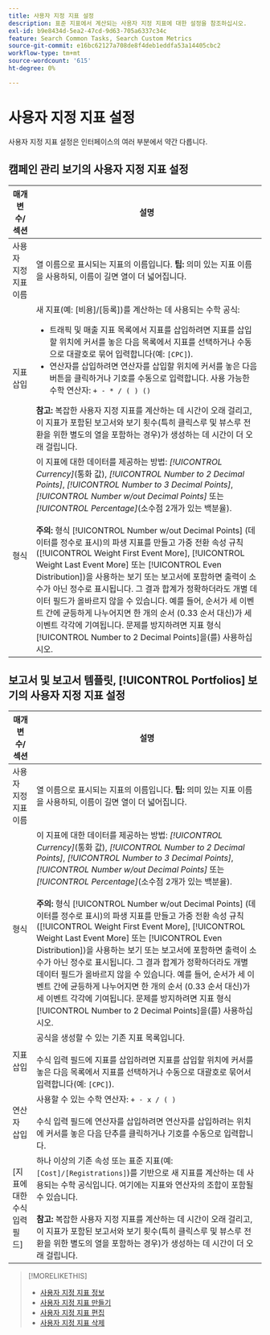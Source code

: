 ```yaml
---
title: 사용자 지정 지표 설정
description: 표준 지표에서 계산되는 사용자 지정 지표에 대한 설정을 참조하십시오.
exl-id: b9e8434d-5ea2-47cd-9d63-705a6337c34c
feature: Search Common Tasks, Search Custom Metrics
source-git-commit: e16bc62127a708de8f4deb1eddfa53a14405cbc2
workflow-type: tm+mt
source-wordcount: '615'
ht-degree: 0%

---
```


# 사용자 지정 지표 설정

사용자 지정 지표 설정은 인터페이스의 여러 부분에서 약간 다릅니다.

## 캠페인 관리 보기의 사용자 지정 지표 설정

| 매개변수/섹션 | 설명 |
|----|----|
| 사용자 지정 지표 이름 | 열 이름으로 표시되는 지표의 이름입니다. <b>팁:</b> 의미 있는 지표 이름을 사용하되, 이름이 길면 열이 더 넓어집니다. |
| 지표 삽입 | 새 지표(예: [비용]/[등록])를 계산하는 데 사용되는 수학 공식:<ul><li>트래픽 및 매출 지표 목록에서 지표를 삽입하려면 지표를 삽입할 위치에 커서를 놓은 다음 목록에서 지표를 선택하거나 수동으로 대괄호로 묶어 입력합니다(예: `[CPC]`).</li><li>연산자를 삽입하려면 연산자를 삽입할 위치에 커서를 놓은 다음 버튼을 클릭하거나 기호를 수동으로 입력합니다. 사용 가능한 수학 연산자: `+ - * / ( ) ()`</li></ul><b>참고:</b> 복잡한 사용자 지정 지표를 계산하는 데 시간이 오래 걸리고, 이 지표가 포함된 보고서와 보기 횟수(특히 클릭스루 및 뷰스루 전환을 위한 별도의 열을 포함하는 경우)가 생성하는 데 시간이 더 오래 걸립니다. |
| 형식 | 이 지표에 대한 데이터를 제공하는 방법: *[!UICONTROL Currency]*(통화 값), *[!UICONTROL Number to 2 Decimal Points]*, *[!UICONTROL Number to 3 Decimal Points]*, *[!UICONTROL Number w/out Decimal Points]* 또는 *[!UICONTROL Percentage]*(소수점 2개가 있는 백분율).<br><br><b>주의:</b> 형식 [!UICONTROL Number w/out Decimal Points] (데이터를 정수로 표시)의 파생 지표를 만들고 가중 전환 속성 규칙([!UICONTROL Weight First Event More], [!UICONTROL Weight Last Event More] 또는 [!UICONTROL Even Distribution])을 사용하는 보기 또는 보고서에 포함하면 출력이 소수가 아닌 정수로 표시됩니다. 그 결과 합계가 정확하더라도 개별 데이터 필드가 올바르지 않을 수 있습니다. 예를 들어, 순서가 세 이벤트 간에 균등하게 나누어지면 한 개의 순서 (0.33 순서 대신)가 세 이벤트 각각에 기여됩니다. 문제를 방지하려면 지표 형식 [!UICONTROL Number to 2 Decimal Points]을(를) 사용하십시오. |

## 보고서 및 보고서 템플릿, [!UICONTROL Portfolios] 보기의 사용자 지정 지표 설정

| 매개변수/섹션 | 설명 |
|----|----|
| 사용자 지정 지표 이름 | 열 이름으로 표시되는 지표의 이름입니다. <b>팁:</b> 의미 있는 지표 이름을 사용하되, 이름이 길면 열이 더 넓어집니다. |
| 형식 | 이 지표에 대한 데이터를 제공하는 방법: *[!UICONTROL Currency]*(통화 값), *[!UICONTROL Number to 2 Decimal Points]*, *[!UICONTROL Number to 3 Decimal Points]*, *[!UICONTROL Number w/out Decimal Points]* 또는 *[!UICONTROL Percentage]*(소수점 2개가 있는 백분율).<br><br><b>주의:</b> 형식 [!UICONTROL Number w/out Decimal Points] (데이터를 정수로 표시)의 파생 지표를 만들고 가중 전환 속성 규칙([!UICONTROL Weight First Event More], [!UICONTROL Weight Last Event More] 또는 [!UICONTROL Even Distribution])을 사용하는 보기 또는 보고서에 포함하면 출력이 소수가 아닌 정수로 표시됩니다. 그 결과 합계가 정확하더라도 개별 데이터 필드가 올바르지 않을 수 있습니다. 예를 들어, 순서가 세 이벤트 간에 균등하게 나누어지면 한 개의 순서 (0.33 순서 대신)가 세 이벤트 각각에 기여됩니다. 문제를 방지하려면 지표 형식 [!UICONTROL Number to 2 Decimal Points]을(를) 사용하십시오. |
| 지표 삽입 | 공식을 생성할 수 있는 기존 지표 목록입니다.<br><br>수식 입력 필드에 지표를 삽입하려면 지표를 삽입할 위치에 커서를 놓은 다음 목록에서 지표를 선택하거나 수동으로 대괄호로 묶어서 입력합니다(예: `[CPC]`). |
| 연산자 삽입 | 사용할 수 있는 수학 연산자: `+ - x / ( )`<br><br>수식 입력 필드에 연산자를 삽입하려면 연산자를 삽입하려는 위치에 커서를 놓은 다음 단추를 클릭하거나 기호를 수동으로 입력합니다. |
| [지표에 대한 수식 입력 필드] | 하나 이상의 기존 속성 또는 표준 지표(예: `[Cost]/[Registrations]`)를 기반으로 새 지표를 계산하는 데 사용되는 수학 공식입니다. 여기에는 지표와 연산자의 조합이 포함될 수 있습니다.<br><br><b>참고:</b> 복잡한 사용자 지정 지표를 계산하는 데 시간이 오래 걸리고, 이 지표가 포함된 보고서와 보기 횟수(특히 클릭스루 및 뷰스루 전환을 위한 별도의 열을 포함하는 경우)가 생성하는 데 시간이 더 오래 걸립니다. |

>[!MORELIKETHIS]
>
>* [사용자 지정 지표 정보](custom-metric-about.md)
>* [사용자 지정 지표 만들기](custom-metric-create.md)
>* [사용자 지정 지표 편집](custom-metric-edit.md)
>* [사용자 지정 지표 삭제](custom-metric-delete.md)
